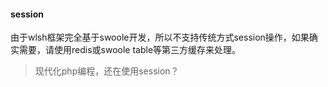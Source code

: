 #### session

由于wlsh框架完全基于swoole开发，所以不支持传统方式session操作，如果确实需要，请使用redis或swoole table等第三方缓存来处理。

> 现代化php编程，还在使用session？